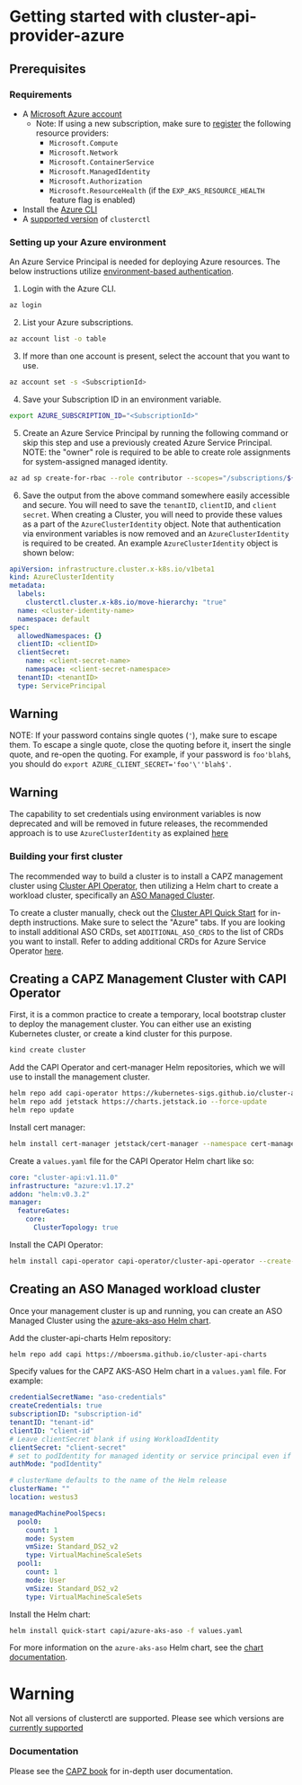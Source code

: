 # Getting started with cluster-api-provider-azure

## Prerequisites

### Requirements

<!-- markdown-link-check-disable-next-line -->
- A [Microsoft Azure account](https://azure.microsoft.com/)
  - Note: If using a new subscription, make sure to [register](https://learn.microsoft.com/azure/azure-resource-manager/management/resource-providers-and-types) the following resource providers:
    - `Microsoft.Compute`
    - `Microsoft.Network`
    - `Microsoft.ContainerService`
    - `Microsoft.ManagedIdentity`
    - `Microsoft.Authorization`
    - `Microsoft.ResourceHealth` (if the `EXP_AKS_RESOURCE_HEALTH` feature flag is enabled)
- Install the [Azure CLI](https://learn.microsoft.com/cli/azure/install-azure-cli?view=azure-cli-latest)
- A [supported version](https://github.com/kubernetes-sigs/cluster-api-provider-azure#compatibility) of `clusterctl`

### Setting up your Azure environment

An Azure Service Principal is needed for deploying Azure resources. The below instructions utilize [environment-based authentication](https://learn.microsoft.com/go/azure/azure-sdk-go-authorization#use-environment-based-authentication).

  1. Login with the Azure CLI.

   ```bash
  az login
   ```

  2. List your Azure subscriptions.

   ```bash
  az account list -o table
   ```

  3. If more than one account is present, select the account that you want to use.

   ```bash
  az account set -s <SubscriptionId>
   ```

  4. Save your Subscription ID in an environment variable.

  ```bash
  export AZURE_SUBSCRIPTION_ID="<SubscriptionId>"
  ```

  5. Create an Azure Service Principal by running the following command or skip this step and use a previously created Azure Service Principal.
  NOTE: the "owner" role is required to be able to create role assignments for system-assigned managed identity.

  ```bash
  az ad sp create-for-rbac --role contributor --scopes="/subscriptions/${AZURE_SUBSCRIPTION_ID}"
  ```

  6. Save the output from the above command somewhere easily accessible and secure. You will need to save the `tenantID`, `clientID`, and `client secret`. When creating a Cluster, you will need to provide these values as a part of the `AzureClusterIdentity` object. Note that authentication via environment variables is now removed and an `AzureClusterIdentity` is required to be created. An example `AzureClusterIdentity` object is shown below:

  ```yaml
  apiVersion: infrastructure.cluster.x-k8s.io/v1beta1
  kind: AzureClusterIdentity
  metadata:
    labels:
      clusterctl.cluster.x-k8s.io/move-hierarchy: "true"
    name: <cluster-identity-name>
    namespace: default
  spec:
    allowedNamespaces: {}
    clientID: <clientID>
    clientSecret:
      name: <client-secret-name>
      namespace: <client-secret-namespace>
    tenantID: <tenantID>
    type: ServicePrincipal
  ```

<aside class="note warning">

<h1> Warning </h1>

NOTE: If your password contains single quotes (`'`), make sure to escape them. To escape a single quote, close the quoting before it, insert the single quote, and re-open the quoting.
For example, if your password is `foo'blah$`, you should do `export AZURE_CLIENT_SECRET='foo'\''blah$'`.

</aside>

<aside class="note warning">

<h1> Warning </h1>

The capability to set credentials using environment variables is now deprecated and will be removed in future releases, the recommended approach is to use `AzureClusterIdentity` as explained [here](./topics/multitenancy.md)

</aside>


### Building your first cluster

The recommended way to build a cluster is to install a CAPZ management cluster using [Cluster API Operator](https://github.com/kubernetes-sigs/cluster-api-operator), then utilizing a Helm chart to create a workload cluster, specifically an [ASO Managed Cluster](./managed/asomanagedcluster.md).

To create a cluster manually, check out the [Cluster API Quick Start](https://cluster-api.sigs.k8s.io/user/quick-start.html) for in-depth instructions. Make sure to select the "Azure" tabs. If you are looking to install additional ASO CRDs, set `ADDITIONAL_ASO_CRDS` to the list of CRDs you want to install. Refer to adding additional CRDs for Azure Service Operator [here](./topics/aso.md#Using-aso-for-non-capz-resources).

## Creating a CAPZ Management Cluster with CAPI Operator

First, it is a common practice to create a temporary, local bootstrap cluster to deploy the management cluster. You can either use an existing Kubernetes cluster, or create a kind cluster for this purpose.

```bash
kind create cluster
```

Add the CAPI Operator and cert-manager Helm repositories, which we will use to install the management cluster.

```bash
helm repo add capi-operator https://kubernetes-sigs.github.io/cluster-api-operator
helm repo add jetstack https://charts.jetstack.io --force-update
helm repo update
```

Install cert manager:

```bash
helm install cert-manager jetstack/cert-manager --namespace cert-manager --create-namespace --set crds.enabled=true
```

Create a `values.yaml` file for the CAPI Operator Helm chart like so:

```yaml
core: "cluster-api:v1.11.0"
infrastructure: "azure:v1.17.2"
addon: "helm:v0.3.2"
manager:
  featureGates:
    core:
      ClusterTopology: true
```

Install the CAPI Operator:

```bash
helm install capi-operator capi-operator/cluster-api-operator --create-namespace -f values.yaml --wait --timeout 90s
```

## Creating an ASO Managed workload cluster

Once your management cluster is up and running, you can create an ASO Managed Cluster using the [azure-aks-aso Helm chart](https://github.com/mboersma/cluster-api-charts/tree/main/charts/azure-aks-aso).

Add the cluster-api-charts Helm repository:

```bash
helm repo add capi https://mboersma.github.io/cluster-api-charts
```

Specify values for the CAPZ AKS-ASO Helm chart in a `values.yaml` file. For example:

```yaml
credentialSecretName: "aso-credentials"
createCredentials: true
subscriptionID: "subscription-id"
tenantID: "tenant-id"
clientID: "client-id"
# Leave clientSecret blank if using WorkloadIdentity
clientSecret: "client-secret"
# set to podIdentity for managed identity or service principal even if NOT using pod identity
authMode: "podIdentity"

# clusterName defaults to the name of the Helm release
clusterName: ""
location: westus3

managedMachinePoolSpecs:
  pool0:
    count: 1
    mode: System
    vmSize: Standard_DS2_v2
    type: VirtualMachineScaleSets
  pool1:
    count: 1
    mode: User
    vmSize: Standard_DS2_v2
    type: VirtualMachineScaleSets
```

Install the Helm chart:

```bash
helm install quick-start capi/azure-aks-aso -f values.yaml
```

For more information on the `azure-aks-aso` Helm chart, see the [chart documentation](https://github.com/mboersma/cluster-api-charts/tree/main/charts/azure-aks-aso#azure-aks-aso-chart).

<h1> Warning </h1>

Not all versions of clusterctl are supported.  Please see which versions are [currently supported](https://github.com/kubernetes-sigs/cluster-api-provider-azure#compatibility)

### Documentation

Please see the [CAPZ book](https://capz.sigs.k8s.io) for in-depth user documentation.
